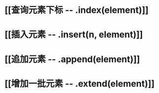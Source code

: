 # [[查询元素下标 -- .index(element)]]
# [[插入元素 -- .insert(n, element)]]
# [[追加元素 -- .append(element)]]
# [[增加一批元素 -- .extend(element)]]
